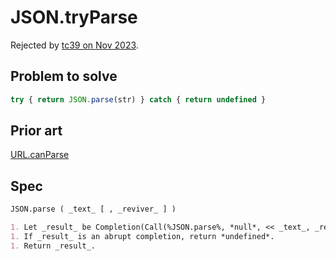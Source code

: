 # JSON.tryParse

Rejected by [tc39 on Nov 2023](https://github.com/tc39/notes/blob/main/meetings/2023-11/november-29.md#jsontryparse).

## Problem to solve

```js
try { return JSON.parse(str) } catch { return undefined }
```

## Prior art

[URL.canParse](https://developer.mozilla.org/en-US/docs/Web/API/URL/canParse_static)

## Spec

```markdown
JSON.parse ( _text_ [ , _reviver_ ] )

1. Let _result_ be Completion(Call(%JSON.parse%, *null*, << _text_, _reviver_ >> )).
1. If _result_ is an abrupt completion, return *undefined*.
1. Return _result_.
```
